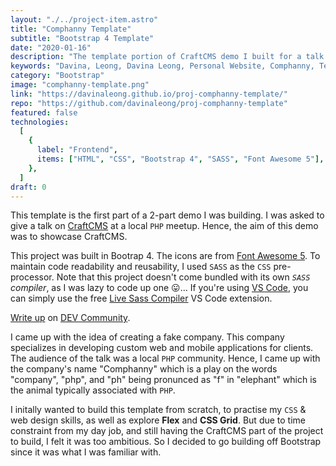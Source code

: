 ```yaml
---
layout: "./../project-item.astro"
title: "Comphanny Template"
subtitle: "Bootstrap 4 Template"
date: "2020-01-16"
description: "The template portion of CraftCMS demo I built for a talk."
keywords: "Davina, Leong, Davina Leong, Personal Website, Comphanny, Template, Comphanny Template, HTML, CSS, SASS, Font Awesome 5, Bootstrap 4"
category: "Bootstrap"
image: "comphanny-template.png"
link: "https://davinaleong.github.io/proj-comphanny-template/"
repo: "https://github.com/davinaleong/proj-comphanny-template"
featured: false
technologies:
  [
    {
      label: "Frontend",
      items: ["HTML", "CSS", "Bootstrap 4", "SASS", "Font Awesome 5"],
    },
  ]
draft: 0
---
```


This template is the first part of a 2-part demo I was building. I was asked to give a talk on [CraftCMS](https://craftcms.com/) at a local `PHP` meetup. Hence, the aim of this demo was to showcase CraftCMS.

This project was built in Bootrap 4. The icons are from [Font Awesome 5](https://fontawesome.com/). To maintain code readability and reusability, I used `SASS` as the `CSS` pre-processor. Note that this project doesn't come bundled with its own _`SASS` compiler_, as I was lazy to code up one 😛... If you're using [VS Code](https://code.visualstudio.com/), you can simply use the free [Live Sass Compiler](https://marketplace.visualstudio.com/items?itemName=ritwickdey.live-sass) VS Code extension.

[Write up](https://dev.to/davinaleong/released-my-first-bootstrap-4-template-2b00) on [DEV Community](https://dev.to/).

I came up with the idea of creating a fake company. This company specializes in developing custom web and mobile applications for clients. The audience of the talk was a local `PHP` community. Hence, I came up with the company's name "Comphanny" which is a play on the words "company", "php", and "ph" being pronunced as "f" in "elephant" which is the animal typically associated with `PHP`.

I initally wanted to build this template from scratch, to practise my `CSS` & web design skills, as well as explore **Flex** and **CSS Grid**. But due to time constraint from my day job, and still having the CraftCMS part of the project to build, I felt it was too ambitious. So I decided to go building off Bootstrap since it was what I was familiar with.
